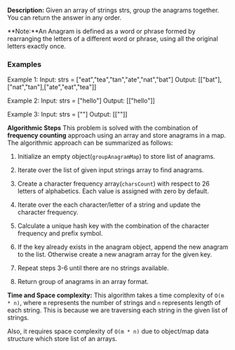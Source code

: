 **Description:**
Given an array of strings strs, group the anagrams together. You can return the answer in any order.

**Note:**An Anagram is defined as a word or phrase formed by rearranging the letters of a different word or phrase, using all the original letters exactly once.

### Examples
Example 1:
Input: strs = ["eat","tea","tan","ate","nat","bat"]
Output: [["bat"],["nat","tan"],["ate","eat","tea"]]

Example 2:
Input: strs = ["hello"]
Output: [["hello"]]

Example 3:
Input: strs = [""]
Output: [[""]]

**Algorithmic Steps**
This problem is solved with the combination of **frequency counting** approach using an array and store anagrams in a map. The algorithmic approach can be summarized as follows:

1. Initialize an empty object(`groupAnagramMap`) to store list of anagrams.

2. Iterate over the list of given input strings array to find anagrams.

3. Create a character frequency array(`charsCount`) with respect to 26 letters of alphabetics. Each value is assigned with zero by default.

4. Iterate over the each character/letter of a string and update the character frequency.

5. Calculate a unique hash key with the combination of the character frequency and prefix symbol.

6. If the key already exists in the anagram object, append the new anagram to the list. Otherwise create a new anagram array for the given key.

7. Repeat steps 3-6 until there are no strings available.

8. Return group of anagrams in an array format.

**Time and Space complexity:**
This algorithm takes a time complexity of `O(m * n)`, where `m` represents the number of strings and `n` represents length of each string. This is because we are traversing each string in the given list of strings. 

Also, it requires space complexity of `O(m * n)` due to object/map data structure which store list of an arrays.